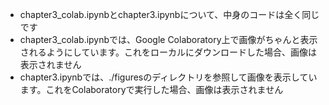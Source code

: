 + chapter3_colab.ipynbとchapter3.ipynbについて、中身のコードは全く同じです
+ chapter3_colab.ipynbでは、Google Colaboratory上で画像がちゃんと表示されるようにしています。これをローカルにダウンロードした場合、画像は表示されません
+ chapter3.ipynbでは、./figuresのディレクトリを参照して画像を表示しています。これをColaboratoryで実行した場合、画像は表示されません
